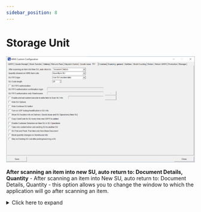 ```yaml
---
sidebar_position: 8
---
```


# Storage Unit

![SU](./media/storage-units/storage-unit.png)

**After scanning an item into new SU, auto return to: Document Details, Quantity** - After scanning an item into New SU, auto return to: Document Details, Quantity - this option allows you to change the window to which the application will go after scanning an item.
    <details>
    <summary>Click here to expand</summary>
    <div>
    **Document Details**

        ![Document Details](./media/storage-units/doc-details-SU.png)

    **Quantity**

        ![Quantity](./media/storage-units/quantity-su.png)
    </div>
    </details>

**Quantity showed on WMS Item Lists** – checking this checkbox results in displaying quantity packed in an SU.
    <details>
    <summary>Click here to expand</summary>
    <div>
    ![Document Details](./media/storage-units/document-details.png)
    </div>
    </details>

**SU FIFO type** allows setting the date to be created/displayed on a new SU. Options are SU creation date or creation date of the Items in the SU.

**SU Code length** – number of characters in the SU code

**SU FIFO authorization** – checking this option enables SU creation authorization. It is possible to set up a mandatory log in on SU creation and to set up for which Warehouse's authorization will be required.

**SU FIFO authorization login** – This is an option related to the previous one: login details for SU FIFO authorization. If you select the SU outside the FIFO queue(it means that the selected SU is newer than the other one you can choose), you are asking for the confirmation by the login of the selected user in selected warehouses:

        ![Login](./media/storage-units/su-fifo-authorization.png)
    
        ![SU FIFO](./media/storage-units/su-fifo.png)

**SU FIFO authorization only Warehouses** – an option related to the two previous ones: you can choose to which Warehouses authorization applies

**Enable and set custom barcode to the extra field in Scan SU Info** – allows assigning a custom barcode to a different field in Scan SU Info.

**Hide SU Options** – when the checkbox is checked, SU-related options (Continue SU, New SU, New SU for each Qty) are not displayed.

**Hide Continue SU button** – hides the option to continue SU – it is then only possible to create New SU or New SU for each Qty (the option is greyed out when the Hide SU Options checkbox is checked)

**Turn on UDF lookup/modification in SU info** – allows modifying UDFs from SU Info form in transactions.

**Show SU location info on Delivery, Goods Issue, and SU Operations (New SU)** – shows the number of SUs available on a specific Bin Location (this option is only considered when a Warehouse with Bin locations is selected on a transaction. To make sure that the proper Warehouse is set, please uncheck the option in Custom Configuration: Delivery > Enable scanning and adding Items from distinct Warehouses)

**Copy CardCode for SU every time new GRPO is added** – allows to automatically copy a CardCode for SU every time Goods Receipt PO is created.

**Enable Customer Selection on New SU in SU Operations** – allows choosing a Customer while creating a new SU in SU Operations.

**Take only content when adding existing SU to another SU** – when the checkbox is checked, adding SU to another SU adds only its content. When unchecked, a whole SU is added – creating a multi-level SU.

**SU Pick and Pack: Pick Item only from Base Document** – choosing this option blocks the possibility of adding Items that are not on a base document

**Block quantity changes on Warehouse Info** – checking this option blocks the possibility of opening an Item line on Whs Info → SU Info
